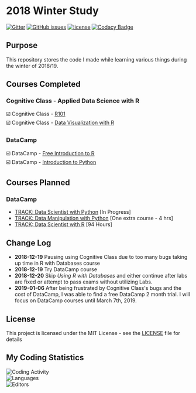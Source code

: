 # 2018 Winter Study

[![Gitter](https://img.shields.io/gitter/room/Lilyheart/repo.js.svg?maxAge=2592000)](https://gitter.im/Lilyheart/LilyPrograms)
[![GitHub issues](https://img.shields.io/github/issues/Lilyheart/2018_winter_study.svg)](https://github.com/Lilyheart/2018_winter_study/issues)
[![license](https://img.shields.io/github/license/Lilyheart/2018_winter_study.svg)](https://github.com/Lilyheart/2018_winter_study/blob/gh-pages/LICENSE)
[![Codacy Badge](https://api.codacy.com/project/badge/Grade/7384b52418ff443bbb4c7de81bd6e5a8)](https://www.codacy.com/app/lilyheart/2018_winter_study?utm_source=github.com&amp;utm_medium=referral&amp;utm_content=Lilyheart/2018_winter_study&amp;utm_campaign=Badge_Grade)

## Purpose

This repository stores the code I made while learning various things during the winter of 2018/19.

## Courses Completed

### Cognitive Class - Applied Data Science with R

:ballot_box_with_check: Cognitive Class - [R101](https://courses.cognitiveclass.ai/certificates/188a87f3ec2b4380944c2c38d3882631)  
:ballot_box_with_check: Cognitive Class - [Data Visualization with R](https://courses.cognitiveclass.ai/certificates/7dc9fafe65a84d8fa815f91b10a3a893)

### DataCamp

:ballot_box_with_check: DataCamp - [Free Introduction to R](https://campus.datacamp.com/courses/free-introduction-to-r)  
:ballot_box_with_check: DataCamp - [Introduction to Python](https://www.datacamp.com/courses/intro-to-python-for-data-science)

## Courses Planned

### DataCamp
* [TRACK: Data Scientist with Python](https://www.datacamp.com/tracks/data-scientist-with-python) [In Progress]
* [TRACK: Data Manipulation with Python](https://www.datacamp.com/tracks/data-manipulation-with-python) [One extra course - 4 hrs]
* [TRACK: Data Scientist with R](https://www.datacamp.com/tracks/data-scientist-with-r) [94 Hours]


## Change Log

* **2018-12-19** Pausing using Cognitive Class due to too many bugs taking up time in R with Databases course
* **2018-12-19** Try DataCamp course
* **2018-12-20** Skip *Using R with Databases* and either continue after labs are fixed or attempt to pass exams without utilizing Labs.
* **2019-01-06** After being frustrated by Cognitive Class's bugs and the cost of DataCamp, I was able to find a free DataCamp 2 month trial.  I will focus on DataCamp courses until March 7th, 2019.

## License

This project is licensed under the MIT License - see the [LICENSE](LICENSE) file for details

## My Coding Statistics

![Coding Activity](https://wakatime.com/share/@dd391fcb-e113-47bf-8178-978cbb64803f/f4a82301-ba0b-43d6-b403-cc77f4c2e2c5.png)  
![Languages](https://wakatime.com/share/@dd391fcb-e113-47bf-8178-978cbb64803f/71da71aa-3296-492e-840c-3725e1f63990.png)  
![Editors](https://wakatime.com/share/@dd391fcb-e113-47bf-8178-978cbb64803f/131dbc27-02b4-4fa0-977c-4731efe5b0fa.png)

